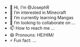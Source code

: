 - 👋 Hi, I’m @JosephR
- 👀 I’m interested in Minecraft
- 🌱 I’m currently learning Mangas
- 💞️ I’m looking to collaborate on ...
- 📫 How to reach me ...
- 😄 Pronouns: HE/HIM/
- ⚡ Fun fact: ...

<!---
JosephCapy/JosephCapy is a ✨ special ✨ repository because its `README.md` (this file) appears on your GitHub profile.
You can click the Preview link to take a look at your changes.
--->
